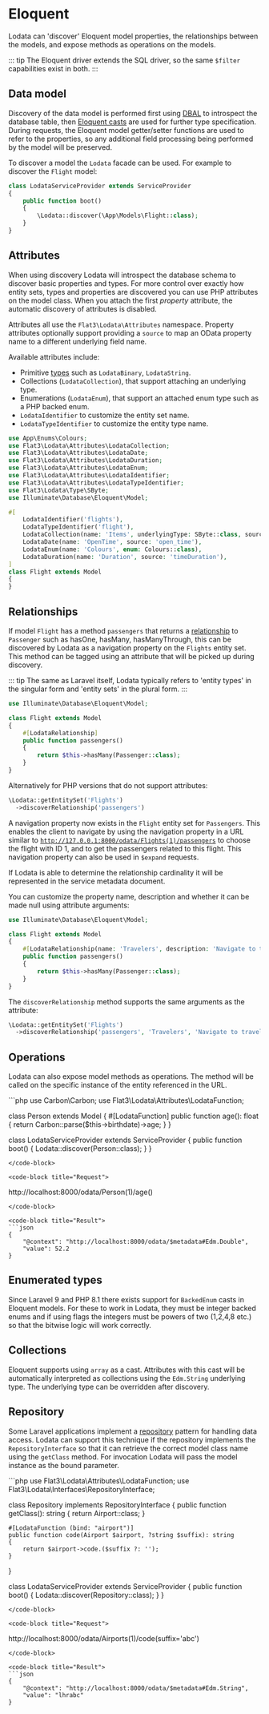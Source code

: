 # Eloquent

Lodata can 'discover' Eloquent model properties, the relationships between the models, and expose methods as operations
on the models.

::: tip
The Eloquent driver extends the SQL driver, so the same `$filter` capabilities exist in both.
:::

## Data model

Discovery of the data model is
performed first using [DBAL](https://www.doctrine-project.org/projects/doctrine-dbal/en/2.12/index.html) to
introspect the database table, then [Eloquent casts](https://laravel.com/docs/8.x/eloquent-mutators#custom-casts)
are used for further type specification. During requests, the Eloquent model getter/setter functions are used
to refer to the properties, so any additional field processing being performed by the model will be preserved.

To discover a model the `Lodata` facade can be used. For example to discover the `Flight` model:

```php
class LodataServiceProvider extends ServiceProvider
{
    public function boot()
    {
        \Lodata::discover(\App\Models\Flight::class);
    }
}
```

## Attributes

When using discovery Lodata will introspect the database schema to discover basic properties and types.
For more control over exactly how entity sets, types and properties are discovered you can use PHP attributes on the
model class. When you attach the first _property_ attribute, the automatic discovery of attributes is disabled.

Attributes all use the `Flat3\Lodata\Attributes` namespace.
Property attributes optionally support providing a `source` to map an OData property name to a different
underlying field name.

Available attributes include:

* Primitive [types](../types/README.md) such as `LodataBinary`, `LodataString`.
* Collections (`LodataCollection`), that support attaching an underlying type.
* Enumerations (`LodataEnum`), that support an attached enum type such as a PHP backed enum.
* `LodataIdentifier` to customize the entity set name.
* `LodataTypeIdentifier` to customize the entity type name.

```php
use App\Enums\Colours;
use Flat3\Lodata\Attributes\LodataCollection;
use Flat3\Lodata\Attributes\LodataDate;
use Flat3\Lodata\Attributes\LodataDuration;
use Flat3\Lodata\Attributes\LodataEnum;
use Flat3\Lodata\Attributes\LodataIdentifier;
use Flat3\Lodata\Attributes\LodataTypeIdentifier;
use Flat3\Lodata\Type\SByte;
use Illuminate\Database\Eloquent\Model;

#[
    LodataIdentifier('flights'),
    LodataTypeIdentifier('flight'),
    LodataCollection(name: 'Items', underlyingType: SByte::class, source: 'items'),
    LodataDate(name: 'OpenTime', source: 'open_time'),
    LodataEnum(name: 'Colours', enum: Colours::class),
    LodataDuration(name: 'Duration', source: 'timeDuration'),
]
class Flight extends Model
{
}
```

## Relationships

If model `Flight` has a method `passengers` that returns a
[relationship](https://laravel.com/docs/8.x/eloquent-relationships) to `Passenger` such as hasOne, hasMany,
hasManyThrough, this can be discovered by Lodata as a navigation property on the `Flights` entity set. This method
can be tagged using an attribute that will be picked up during discovery.

::: tip
The same as Laravel itself, Lodata typically refers to 'entity types' in the singular form and 'entity sets' in
the plural form.
:::

```php
use Illuminate\Database\Eloquent\Model;

class Flight extends Model
{
    #[LodataRelationship]
    public function passengers()
    {
        return $this->hasMany(Passenger::class);
    }
}
```

Alternatively for PHP versions that do not support attributes:

```php
\Lodata::getEntitySet('Flights')
  ->discoverRelationship('passengers')
```

A navigation property now exists in the `Flight` entity set for `Passengers`. This enables the client to
navigate by using the navigation property in a URL similar to
[`http://127.0.0.1:8000/odata/Flights(1)/passengers`](http://127.0.0.1:8000/odata/Flights(1)/passengers)
to choose the flight with ID 1, and to get the passengers related to this flight. This navigation property can
also be used in `$expand` requests.

If Lodata is able to determine the relationship cardinality it will be represented in the service metadata
document.

You can customize the property name, description and whether it can be made null using attribute arguments:

```php
use Illuminate\Database\Eloquent\Model;

class Flight extends Model
{
    #[LodataRelationship(name: 'Travelers', description: 'Navigate to travelers': nullable: true)]
    public function passengers()
    {
        return $this->hasMany(Passenger::class);
    }
}
```

The `discoverRelationship` method supports the same arguments as the attribute:

```php
\Lodata::getEntitySet('Flights')
  ->discoverRelationship('passengers', 'Travelers', 'Navigate to travelers', true)
```

## Operations

Lodata can also expose model methods as operations. The method will be called on the specific instance of the entity
referenced in the URL.

<code-group>
<code-block title="Code">
```php
use Carbon\Carbon;
use Flat3\Lodata\Attributes\LodataFunction;

class Person extends Model {
    #[LodataFunction]
    public function age(): float {
        return Carbon::parse($this->birthdate)->age;
    }
}

class LodataServiceProvider extends ServiceProvider
{
    public function boot()
    {
        Lodata::discover(Person::class);
    }
}
```
</code-block>

<code-block title="Request">
```
http://localhost:8000/odata/Person(1)/age()
```
</code-block>

<code-block title="Result">
```json
{
    "@context": "http://localhost:8000/odata/$metadata#Edm.Double",
    "value": 52.2
}
```
</code-block>
</code-group>

## Enumerated types

Since Laravel 9 and PHP 8.1 there exists support for `BackedEnum` casts in Eloquent models. For these to work
in Lodata, they must be integer backed enums and if using flags the integers must be powers of two (1,2,4,8 etc.) so
that the bitwise logic will work correctly.

## Collections

Eloquent supports using `array` as a cast. Attributes with this cast will be automatically interpreted as collections
using the `Edm.String` underlying type. The underlying type can be overridden after discovery.

## Repository

Some Laravel applications implement a [repository](https://www.twilio.com/blog/repository-pattern-in-laravel-application)
pattern for handling data access. Lodata can support this technique if the repository implements the
`RepositoryInterface` so that it can retrieve the correct model class name using the `getClass` method. For
invocation Lodata will pass the model instance as the bound parameter.

<code-group>
<code-block title="Code">
```php
use Flat3\Lodata\Attributes\LodataFunction;
use Flat3\Lodata\Interfaces\RepositoryInterface;

class Repository implements RepositoryInterface
{
    public function getClass(): string
    {
        return Airport::class;
    }

    #[LodataFunction (bind: "airport")]
    public function code(Airport $airport, ?string $suffix): string
    {
        return $airport->code.($suffix ?: '');
    }
}

class LodataServiceProvider extends ServiceProvider
{
    public function boot()
    {
        Lodata::discover(Repository::class);
    }
}
```
</code-block>

<code-block title="Request">
```
http://localhost:8000/odata/Airports(1)/code(suffix='abc')
```
</code-block>

<code-block title="Result">
```json
{
    "@context": "http://localhost:8000/odata/$metadata#Edm.String",
    "value": "lhrabc"
}
```
</code-block>
</code-group>
